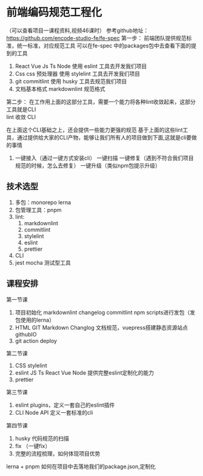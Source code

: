 # 前端编码规范工程化
（可以查看项目一课程资料,视频46课时）
参考github地址：https://github.com/encode-studio-fe/fe-spec
第一步：
前端团队提供规范标准，统一标准，对应规范工具
可以在fe-spec 中的packages包中去查看下面的提到的工具
1. React Vue Js Ts Node   使用 eslint 工具去开发我们项目
2. Css css 预处理器 使用 stylelint  工具去开发我们项目
3. git commitlint 使用 husky 工具去规范我们项目
4. 文档基本格式 markdownlint 规范格式

第二步：
在工作用上面的这部分工具，需要一个能力将各种lint收敛起来，这部分工具就是CLI    
lint 收敛 CLI

在上面这个CLI基础之上，还会提供一些能力更强的规范
基于上面的这些lint工具，通过提供给大家的CLI产物，能够让我们所有人的项目做到下面,这就是cli要做的事情
1. 一键接入（通过一键方式安装cli） 一键扫描 一键修复（遇到不符合我们项目规范的时候，怎么去修复） 一键升级（类似npm包提示升级）

## 技术选型

1. 多包：monorepo lerna
2. 包管理工具：pnpm
3. lint: 
    1. markdownlint 
    2. commitlint 
    3. stylelint 
    4. eslint
    5. prettier
4. CLI
5. jest mocha 测试型工具

## 课程安排

第一节课

1. 项目初始化 markdownlint changelog commitlint npm scripts进行发包（发包使用的lerna）
2. HTML  GIT Markdown Changlog 文档规范，vuepress搭建静态资源站点 githubIO
3. git action deploy 

第二节课

1. CSS stylelint
2. eslint JS Ts React Vue Node 提供完整eslint定制化的能力
3. prettier

第三节课

1. eslint plugins，定义一套自己的eslint插件
2. CLI Node API 定义一套标准的cli

第四节课

1. husky 代码规范的扫描
2. fix （一键fix）
3. 完整的流程梳理，如何体现项目优势

lerna + pnpm 如何在项目中去落地我们的package.json,定制化
